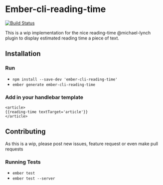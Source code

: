 # Ember-cli-reading-time
[![Build Status](https://travis-ci.org/borisrorsvort/ember-cli-reading-time.svg?branch=master)](https://travis-ci.org/borisrorsvort/ember-cli-reading-time)

This is a wip implementation for the nice reading-time @michael-lynch plugin to display estimated reading time a piece of text.

## Installation

### Run

* `npm install --save-dev 'ember-cli-reading-time'`
* `ember generate ember-cli-reading-time`

### Add in your handlebar template

```
<article>
{{reading-time textTarget='article'}}
</article>
```

## Contributing

As this is a wip, please post new issues, feature request or even make pull requests

### Running Tests

* `ember test`
* `ember test --server`
